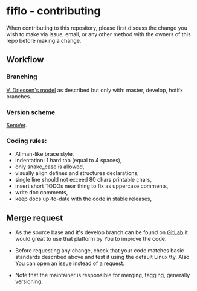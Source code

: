 # fiflo - contributing

When contributing to this repository, please first discuss the change you wish
to make via issue, email, or any other method with the owners of this repo
before making a change.

## Workflow
### Branching
[V. Driessen's model](https://nvie.com/posts/a-successful-git-branching-model/)
as described but only with: master, develop, hotifx branches.

### Version scheme
[SemVer](https://semver.org/).

### Coding rules:
- Allman-like brace style,
- indentation: 1 hard tab (equal to 4 spaces),
- only snake_case is allowed,
- visually align defines and structures declarations,
- single line should not exceed 80 chars printable chars,
- insert short TODOs near thing to fix as uppercase comments,
- write doc comments,
- keep docs up-to-date with the code in stable releases,

## Merge request
- As the source base and it's develop branch can be found on
[GitLab](https://gitlab.com/mattmaniak/fiflo/tree/develop) it would great to
use that platform by You to improve the code.

- Before requesting any change, check that your code matches basic standards
described above and test it using the default Linux tty. Also You can open an
issue instead of a request.

- Note that the maintainer is responsible for merging, tagging, generally
versioning.
